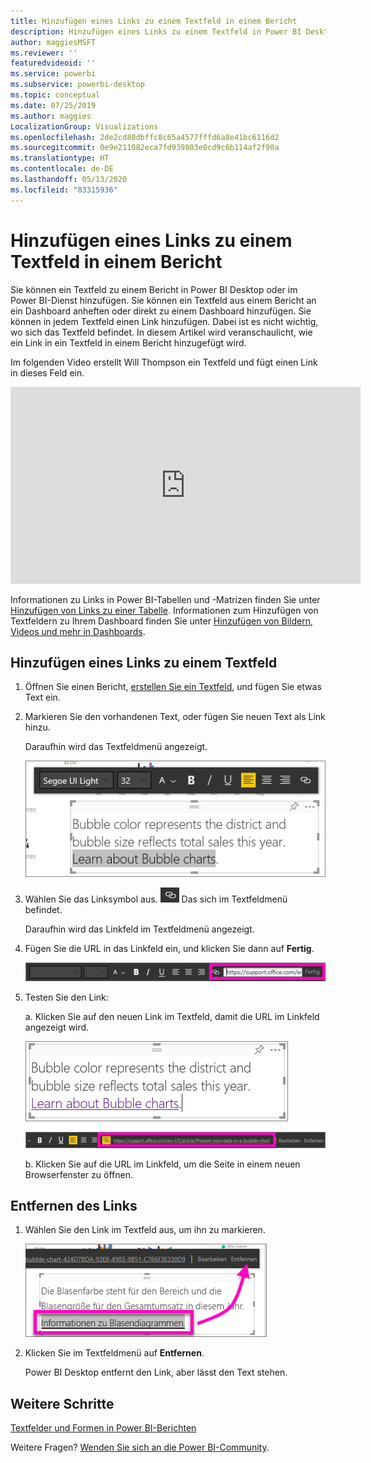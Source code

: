 ```yaml
---
title: Hinzufügen eines Links zu einem Textfeld in einem Bericht
description: Hinzufügen eines Links zu einem Textfeld in Power BI Desktop und im Power BI-Dienst
author: maggiesMSFT
ms.reviewer: ''
featuredvideoid: ''
ms.service: powerbi
ms.subservice: powerbi-desktop
ms.topic: conceptual
ms.date: 07/25/2019
ms.author: maggies
LocalizationGroup: Visualizations
ms.openlocfilehash: 2de2cd80dbffc8c65a4577fffd6a8e41bc6116d2
ms.sourcegitcommit: 0e9e211082eca7fd939803e0cd9c6b114af2f90a
ms.translationtype: HT
ms.contentlocale: de-DE
ms.lasthandoff: 05/13/2020
ms.locfileid: "83315936"
---
```

# <a name="add-a-hyperlink-to-a-text-box-in-a-report"></a>Hinzufügen eines Links zu einem Textfeld in einem Bericht
Sie können ein Textfeld zu einem Bericht in Power BI Desktop oder im Power BI-Dienst hinzufügen. Sie können ein Textfeld aus einem Bericht an ein Dashboard anheften oder direkt zu einem Dashboard hinzufügen. Sie können in jedem Textfeld einen Link hinzufügen. Dabei ist es nicht wichtig, wo sich das Textfeld befindet. In diesem Artikel wird veranschaulicht, wie ein Link in ein Textfeld in einem Bericht hinzugefügt wird. 


Im folgenden Video erstellt Will Thompson ein Textfeld und fügt einen Link in dieses Feld ein. 

<iframe width="560" height="315" src="https://www.youtube.com/embed/_3q6VEBhGew#t=0m55s" frameborder="0" allowfullscreen></iframe>

Informationen zu Links in Power BI-Tabellen und -Matrizen finden Sie unter [Hinzufügen von Links zu einer Tabelle](power-bi-hyperlinks-in-tables.md). Informationen zum Hinzufügen von Textfeldern zu Ihrem Dashboard finden Sie unter [Hinzufügen von Bildern, Videos und mehr in Dashboards](service-dashboard-add-widget.md). 

## <a name="to-add-a-hyperlink-to-a-text-box"></a>Hinzufügen eines Links zu einem Textfeld
1. Öffnen Sie einen Bericht, [erstellen Sie ein Textfeld](power-bi-reports-add-text-and-shapes.md), und fügen Sie etwas Text ein. 
2. Markieren Sie den vorhandenen Text, oder fügen Sie neuen Text als Link hinzu. 

   Daraufhin wird das Textfeldmenü angezeigt.
   
   ![Markieren des Texts innerhalb des Textfeldes](media/service-add-hyperlink-to-text-box/power-bi-hyperlink-new.png)
3. Wählen Sie das Linksymbol aus. ![Linksymbol](media/service-add-hyperlink-to-text-box/power-bi-hyperlink-icon.png) Das sich im Textfeldmenü befindet.

   Daraufhin wird das Linkfeld im Textfeldmenü angezeigt.

4. Fügen Sie die URL in das Linkfeld ein, und klicken Sie dann auf **Fertig**.
   
   ![Geben Sie die URL im Linkfeld ein, oder kopieren Sie diese dort hinein.](media/service-add-hyperlink-to-text-box/power-bi-add-link.png)
5. Testen Sie den Link:  

   a. Klicken Sie auf den neuen Link im Textfeld, damit die URL im Linkfeld angezeigt wird.  
     
      ![Link im Textfeld](media/service-add-hyperlink-to-text-box/power-bi-test-link.png)
   
      ![URL im Linkfeld](media/service-add-hyperlink-to-text-box/power-bi-hyperlink-edit.png)

   b. Klicken Sie auf die URL im Linkfeld, um die Seite in einem neuen Browserfenster zu öffnen.

## <a name="to-remove-the-hyperlink"></a>Entfernen des Links
1. Wählen Sie den Link im Textfeld aus, um ihn zu markieren.
   
     ![Entfernen Sie den Link.](media/service-add-hyperlink-to-text-box/power-bi-hyperlink-remove.png)
2. Klicken Sie im Textfeldmenü auf **Entfernen**. 

   Power BI Desktop entfernt den Link, aber lässt den Text stehen.

## <a name="next-steps"></a>Weitere Schritte
[Textfelder und Formen in Power BI-Berichten](power-bi-reports-add-text-and-shapes.md)

Weitere Fragen? [Wenden Sie sich an die Power BI-Community](https://community.powerbi.com/).

